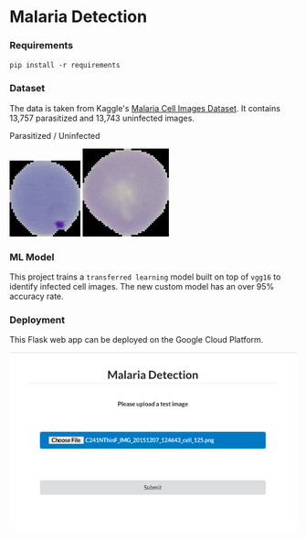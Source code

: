# Malaria Detection

### Requirements

```
pip install -r requirements
```

### Dataset

The data is taken from Kaggle's [Malaria Cell Images Dataset](https://www.kaggle.com/iarunava/cell-images-for-detecting-malaria). It contains 13,757 parasitized and 13,743 uninfected images.

Parasitized / Uninfected

![](static/images/parasitized_28.png)
![](static/images/uninfected_9.png)

### ML Model

This project trains a `transferred learning` model built on top of `vgg16` to identify infected cell images. The new custom model has an over 95% accuracy rate.

### Deployment

This Flask web app can be deployed on the Google Cloud Platform.

![](static/images/screenshot.png)
